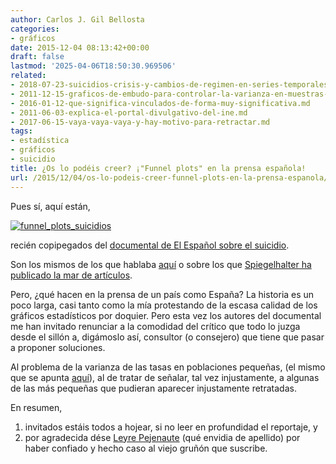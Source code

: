 ```yaml
---
author: Carlos J. Gil Bellosta
categories:
- gráficos
date: 2015-12-04 08:13:42+00:00
draft: false
lastmod: '2025-04-06T18:50:30.969506'
related:
- 2018-07-23-suicidios-crisis-y-cambios-de-regimen-en-series-temporales.md
- 2011-12-15-graficos-de-embudo-para-controlar-la-varianza-en-muestras-pequenas.md
- 2016-01-12-que-significa-vinculados-de-forma-muy-significativa.md
- 2011-06-03-explica-el-portal-divulgativo-del-ine.md
- 2017-06-15-vaya-vaya-vaya-y-hay-motivo-para-retractar.md
tags:
- estadística
- gráficos
- suicidio
title: ¿Os lo podéis creer? ¡"Funnel plots" en la prensa española!
url: /2015/12/04/os-lo-podeis-creer-funnel-plots-en-la-prensa-espanola/
---
```


Pues sí, aquí están,

[![funnel_plots_suicidios](/wp-uploads/2015/12/funnel_plots_suicidios.png#center)
](/wp-uploads/2015/12/funnel_plots_suicidios.png#center)

recién copipegados del [documental de El Español sobre el suicidio](http://www.elespanol.com/documental/suicidios/#/chapters/el-contexto-title).

Son los mismos de los que hablaba [aquí](http://www.datanalytics.com/2011/12/15/graficos-de-embudo-para-controlar-la-varianza-en-muestras-pequenas/) o sobre los que [Spiegelhalter ha publicado la mar de artículos](https://www.google.es/webhp?sourceid=chrome-instant&ion=1&espv=2&ie=UTF-8&client=ubuntu#q=funnel%20plot%20spiegelhalter).

Pero, ¿qué hacen en la prensa de un país como España? La historia es un poco larga, casi tanto como la mía protestando de la escasa calidad de los gráficos estadísticos por doquier. Pero esta vez los autores del documental me han invitado renunciar a la comodidad del crítico que todo lo juzga desde el sillón a, digámoslo así, consultor (o consejero) que tiene que pasar a proponer soluciones.

Al problema de la varianza de las tasas en poblaciones pequeñas, (el mismo que se apunta [aquí](http://www.datanalytics.com/2011/12/15/graficos-de-embudo-para-controlar-la-varianza-en-muestras-pequenas/)), al de tratar de señalar, tal vez injustamente, a algunas de las más pequeñas que pudieran aparecer injustamente retratadas.

En resumen,

1. invitados estáis todos a hojear, si no leer en profundidad el reportaje, y
2. por agradecida dése [Leyre Pejenaute](https://twitter.com/leyretxuu) (qué envidia de apellido) por haber confiado y hecho caso al viejo gruñón que suscribe.